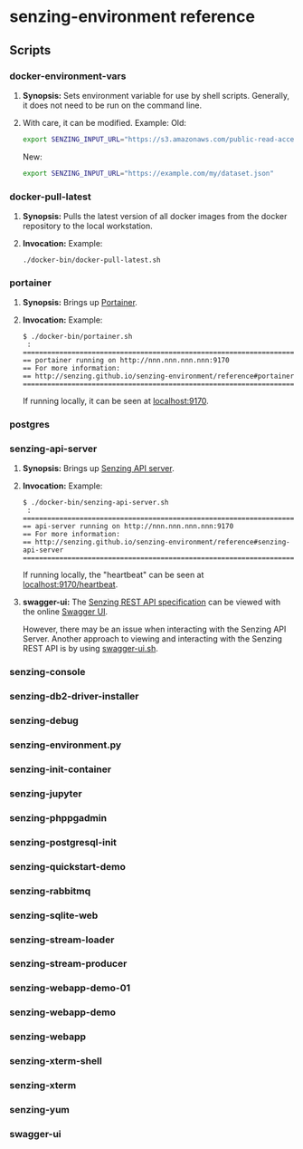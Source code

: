 # senzing-environment reference

## Scripts

### docker-environment-vars

1. **Synopsis:**
   Sets environment variable for use by shell scripts.
   Generally, it does not need to be run on the command line.

1. With care, it can be modified.
   Example:
   Old:

     ```bash
    export SENZING_INPUT_URL="https://s3.amazonaws.com/public-read-access/TestDataSets/loadtest-dataset-1M.json"
     ```

   New:

     ```bash
    export SENZING_INPUT_URL="https://example.com/my/dataset.json"
     ```

### docker-pull-latest

1. **Synopsis:**
   Pulls the latest version of all docker images from the docker repository to the local workstation.

1. **Invocation:**
   Example:

    ```console
    ./docker-bin/docker-pull-latest.sh
    ```

### portainer

1. **Synopsis:**
   Brings up [Portainer](https://github.com/Senzing/knowledge-base/blob/master/WHATIS/portainer.md).

1. **Invocation:**
   Example:

    ```console
    $ ./docker-bin/portainer.sh
     :
    ==============================================================================
    == portainer running on http://nnn.nnn.nnn.nnn:9170
    == For more information:
    == http://senzing.github.io/senzing-environment/reference#portainer
    ==============================================================================
    ```

   If running locally, it can be seen at
   [localhost:9170](http://localhost:9170).

### postgres

### senzing-api-server

1. **Synopsis:**
   Brings up [Senzing API server](https://github.com/Senzing/senzing-api-server).

1. **Invocation:**
   Example:

    ```console
    $ ./docker-bin/senzing-api-server.sh
     :
    ==============================================================================
    == api-server running on http://nnn.nnn.nnn.nnn:9170
    == For more information:
    == http://senzing.github.io/senzing-environment/reference#senzing-api-server
    ==============================================================================
    ```

   If running locally, the "heartbeat" can be seen at
   [localhost:9170/heartbeat](http://localhost:9170/heartbeat).

1. **swagger-ui:**
   The [Senzing REST API specification](https://github.com/Senzing/senzing-rest-api-specification)
   can be viewed with the online
   [Swagger UI](http://petstore.swagger.io/?url=https://raw.githubusercontent.com/Senzing/senzing-rest-api-specification/master/senzing-rest-api.yaml).

   However, there may be an issue when interacting with the Senzing API Server.
   Another approach to viewing and interacting with the Senzing REST API is by using
   [swagger-ui.sh](#swagger-ui).

### senzing-console

### senzing-db2-driver-installer

### senzing-debug

### senzing-environment.py

### senzing-init-container

### senzing-jupyter

### senzing-phppgadmin

### senzing-postgresql-init

### senzing-quickstart-demo

### senzing-rabbitmq

### senzing-sqlite-web

### senzing-stream-loader

### senzing-stream-producer

### senzing-webapp-demo-01

### senzing-webapp-demo

### senzing-webapp

### senzing-xterm-shell

### senzing-xterm

### senzing-yum

### swagger-ui
